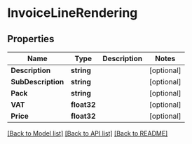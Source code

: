 # InvoiceLineRendering

## Properties

Name | Type | Description | Notes
------------ | ------------- | ------------- | -------------
**Description** | **string** |  | [optional] 
**SubDescription** | **string** |  | [optional] 
**Pack** | **string** |  | [optional] 
**VAT** | **float32** |  | [optional] 
**Price** | **float32** |  | [optional] 

[[Back to Model list]](../README.md#documentation-for-models) [[Back to API list]](../README.md#documentation-for-api-endpoints) [[Back to README]](../README.md)


